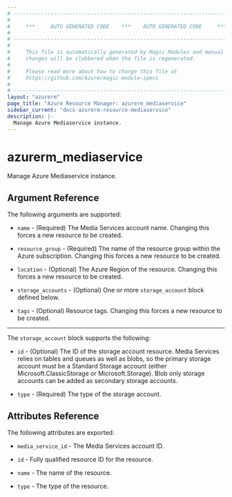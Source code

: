 ```yaml
---
# ----------------------------------------------------------------------------
#
#     ***     AUTO GENERATED CODE    ***    AUTO GENERATED CODE     ***
#
# ----------------------------------------------------------------------------
#
#     This file is automatically generated by Magic Modules and manual
#     changes will be clobbered when the file is regenerated.
#
#     Please read more about how to change this file at
#     https://github.com/Azure/magic-module-specs
#
# ----------------------------------------------------------------------------
layout: "azurerm"
page_title: "Azure Resource Manager: azurerm_mediaservice"
sidebar_current: "docs-azurerm-resource-mediaservice"
description: |-
  Manage Azure Mediaservice instance.
---
```


# azurerm_mediaservice

Manage Azure Mediaservice instance.


## Argument Reference

The following arguments are supported:

* `name` - (Required) The Media Services account name. Changing this forces a new resource to be created.

* `resource_group` - (Required) The name of the resource group within the Azure subscription. Changing this forces a new resource to be created.

* `location` - (Optional) The Azure Region of the resource. Changing this forces a new resource to be created.

* `storage_accounts` - (Optional) One or more `storage_account` block defined below.

* `tags` - (Optional) Resource tags. Changing this forces a new resource to be created.

---

The `storage_account` block supports the following:

* `id` - (Optional) The ID of the storage account resource. Media Services relies on tables and queues as well as blobs, so the primary storage account must be a Standard Storage account (either Microsoft.ClassicStorage or Microsoft.Storage). Blob only storage accounts can be added as secondary storage accounts.

* `type` - (Required) The type of the storage account.

## Attributes Reference

The following attributes are exported:

* `media_service_id` - The Media Services account ID.

* `id` - Fully qualified resource ID for the resource.

* `name` - The name of the resource.

* `type` - The type of the resource.
